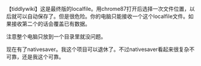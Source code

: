 【tiddlywiki】这是最终版的localfile。用chrome87打开后选择一次文件位置，以后就可以自动保存了。但是很危险。你的电脑只能接收一个这个localfile文件。如果接收第二个的话会覆盖已有数据。

注意整个电脑只放到一个目录里就没问题。

现在有了nativesaver。我这个项目可以退休了。不过nativesaver看起来很复杂不可靠，还是我这个可靠。
